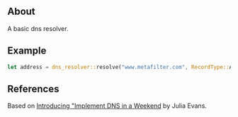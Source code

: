 ## About

A basic dns resolver.

## Example

```rs
let address = dns_resolver::resolve("www.metafilter.com", RecordType::A).await?;
```

## References

Based on [Introducing "Implement DNS in a Weekend](https://jvns.ca/blog/2023/05/12/introducing-implement-dns-in-a-weekend/) by Julia Evans.